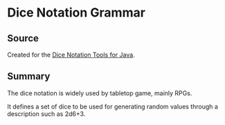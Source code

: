 # Dice Notation Grammar

## Source

Created for the [Dice Notation Tools for Java](https://github.com/Bernardo-MG/dice-notation-java/).

## Summary

The dice notation is widely used by tabletop game, mainly RPGs.

It defines a set of dice to be used for generating random values through a description such as 2d6+3.
